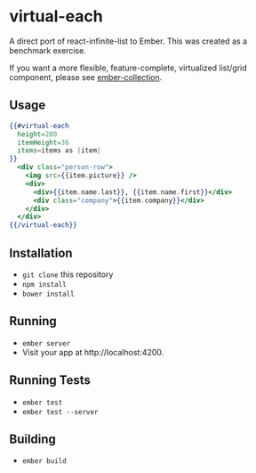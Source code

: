 # virtual-each

A direct port of react-infinite-list to Ember.  This was created as a benchmark exercise.

If you want a more flexible, feature-complete, virtualized list/grid component, please see [ember-collection](https://github.com/emberjs/ember-collection).

## Usage

```hbs
{{#virtual-each
  height=200
  itemHeight=36
  items=items as |item|
}}
  <div class="person-row">
    <img src={{item.picture}} />
    <div>
      <div>{{item.name.last}}, {{item.name.first}}</div>
      <div class="company">{{item.company}}</div>
    </div>
  </div>
{{/virtual-each}}
```

## Installation

* `git clone` this repository
* `npm install`
* `bower install`

## Running

* `ember server`
* Visit your app at http://localhost:4200.

## Running Tests

* `ember test`
* `ember test --server`

## Building

* `ember build`
